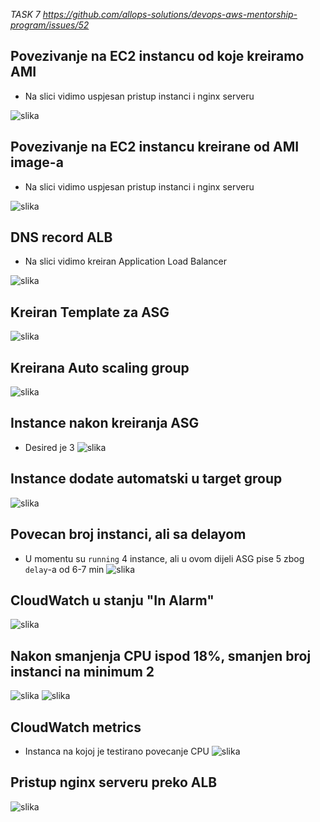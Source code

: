 *TASK 7 https://github.com/allops-solutions/devops-aws-mentorship-program/issues/52*

## Povezivanje na EC2 instancu od koje kreiramo AMI
* Na slici vidimo uspjesan pristup instanci i nginx serveru

![slika](week-8/img/task%207/povezivanje_na_originalnuEC2.png)

## Povezivanje na  EC2 instancu kreirane od AMI image-a
* Na slici vidimo uspjesan pristup instanci i nginx serveru

![slika](img/task%207/ami-ec2-browser-nginx.png)

## DNS record ALB 
* Na slici vidimo kreiran Application Load Balancer

![slika](img/task%207/dns-record.png)

## Kreiran Template za ASG

![slika](img/task%207/created_ASG_template.png)

## Kreirana Auto scaling group
![slika](img/task%207/asg-created.png)

## Instance nakon kreiranja ASG 
* Desired je 3 
![slika](img/task%207/atstartInstances.png)

## Instance dodate automatski u target group
![slika](img/task%207/instances%20added%20to%20target%20group.png)

## Povecan broj instanci, ali sa delayom 
* U momentu su `running` 4 instance, ali u ovom dijeli ASG pise 5 zbog `delay`-a od 6-7 min 
![slika](img/task%207/delay.png)

## CloudWatch u stanju "In Alarm"
![slika](img/task%207/in-alarm.png)

## Nakon smanjenja CPU ispod 18%, smanjen broj instanci na minimum 2
![slika](img/task%207/dekrement%20instance.png)
![slika](img/task%207/instance%20nakon%20smanjenog%20cpu.png)

## CloudWatch metrics 
* Instanca na kojoj je testirano povecanje CPU
![slika](img/task%207/cpu-ec2.png)

## Pristup nginx serveru preko ALB
![slika](img/task%207/nginx_using_alb.png)
